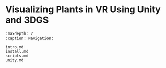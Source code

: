 <!-- Visualizing Plants in VR Using Unity and 3DGS documentation master file, created by
   sphinx-quickstart on Mon Aug  4 14:31:20 2025.
   You can adapt this file completely to your liking, but it should at least
   contain the root `toctree` directive. -->



# Visualizing Plants in VR Using Unity and 3DGS

```{toctree}
:maxdepth: 2
:caption: Navigation:

intro.md
install.md
scripts.md
unity.md
